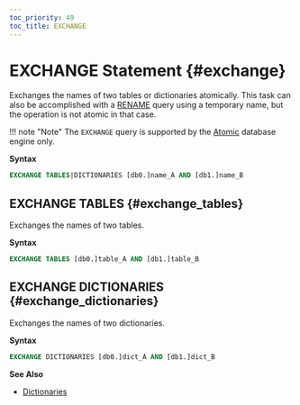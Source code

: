 ```yaml
---
toc_priority: 49
toc_title: EXCHANGE
---
```


# EXCHANGE Statement {#exchange}

Exchanges the names of two tables or dictionaries atomically.
This task can also be accomplished with a [RENAME](./rename.md) query using a temporary name, but the operation is not atomic in that case.

!!! note "Note"
    The `EXCHANGE` query is supported by the [Atomic](../../engines/database-engines/atomic.md) database engine only.

**Syntax**

```sql
EXCHANGE TABLES|DICTIONARIES [db0.]name_A AND [db1.]name_B
```

## EXCHANGE TABLES {#exchange_tables}

Exchanges the names of two tables.

**Syntax**

```sql
EXCHANGE TABLES [db0.]table_A AND [db1.]table_B
```

## EXCHANGE DICTIONARIES {#exchange_dictionaries}

Exchanges the names of two dictionaries.

**Syntax**

```sql
EXCHANGE DICTIONARIES [db0.]dict_A AND [db1.]dict_B
```

**See Also**

-   [Dictionaries](../../sql-reference/dictionaries/index.md)
